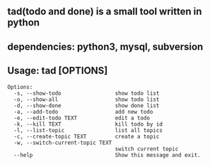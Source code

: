 ## tad(todo and done) is a small tool written in python

## dependencies: python3, mysql, subversion

## Usage: tad [OPTIONS]
```
Options:
  -s, --show-todo                 show todo list
  -o, --show-all                  show todo list
  -d, --show-done                 show done list
  -a, --add-todo                  add new todo
  -e, --edit-todo TEXT            edit a todo
  -k, --kill TEXT                 kill todo by id
  -l, --list-topic                list all topics
  -c, --create-topic TEXT         create a topic
  -w, --switch-current-topic TEXT
                                  switch current topic
  --help                          Show this message and exit.
```
